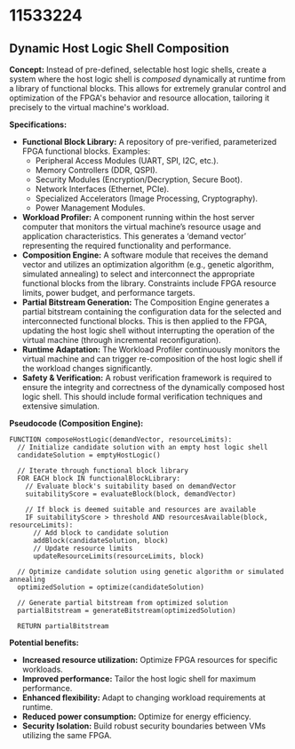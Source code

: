 # 11533224

## Dynamic Host Logic Shell Composition

**Concept:** Instead of pre-defined, selectable host logic shells, create a system where the host logic shell is *composed* dynamically at runtime from a library of functional blocks. This allows for extremely granular control and optimization of the FPGA's behavior and resource allocation, tailoring it precisely to the virtual machine's workload.

**Specifications:**

*   **Functional Block Library:** A repository of pre-verified, parameterized FPGA functional blocks. Examples:
    *   Peripheral Access Modules (UART, SPI, I2C, etc.).
    *   Memory Controllers (DDR, QSPI).
    *   Security Modules (Encryption/Decryption, Secure Boot).
    *   Network Interfaces (Ethernet, PCIe).
    *   Specialized Accelerators (Image Processing, Cryptography).
    *   Power Management Modules.
*   **Workload Profiler:** A component running within the host server computer that monitors the virtual machine’s resource usage and application characteristics. This generates a ‘demand vector’ representing the required functionality and performance.
*   **Composition Engine:** A software module that receives the demand vector and utilizes an optimization algorithm (e.g., genetic algorithm, simulated annealing) to select and interconnect the appropriate functional blocks from the library. Constraints include FPGA resource limits, power budget, and performance targets.
*   **Partial Bitstream Generation:** The Composition Engine generates a partial bitstream containing the configuration data for the selected and interconnected functional blocks. This is then applied to the FPGA, updating the host logic shell without interrupting the operation of the virtual machine (through incremental reconfiguration).
*   **Runtime Adaptation:** The Workload Profiler continuously monitors the virtual machine and can trigger re-composition of the host logic shell if the workload changes significantly.
*   **Safety & Verification:** A robust verification framework is required to ensure the integrity and correctness of the dynamically composed host logic shell. This should include formal verification techniques and extensive simulation.

**Pseudocode (Composition Engine):**

```
FUNCTION composeHostLogic(demandVector, resourceLimits):
  // Initialize candidate solution with an empty host logic shell
  candidateSolution = emptyHostLogic()

  // Iterate through functional block library
  FOR EACH block IN functionalBlockLibrary:
    // Evaluate block's suitability based on demandVector
    suitabilityScore = evaluateBlock(block, demandVector)

    // If block is deemed suitable and resources are available
    IF suitabilityScore > threshold AND resourcesAvailable(block, resourceLimits):
      // Add block to candidate solution
      addBlock(candidateSolution, block)
      // Update resource limits
      updateResourceLimits(resourceLimits, block)

  // Optimize candidate solution using genetic algorithm or simulated annealing
  optimizedSolution = optimize(candidateSolution)

  // Generate partial bitstream from optimized solution
  partialBitstream = generateBitstream(optimizedSolution)

  RETURN partialBitstream
```

**Potential benefits:**

*   **Increased resource utilization:** Optimize FPGA resources for specific workloads.
*   **Improved performance:** Tailor the host logic shell for maximum performance.
*   **Enhanced flexibility:** Adapt to changing workload requirements at runtime.
*   **Reduced power consumption:** Optimize for energy efficiency.
*   **Security Isolation:** Build robust security boundaries between VMs utilizing the same FPGA.